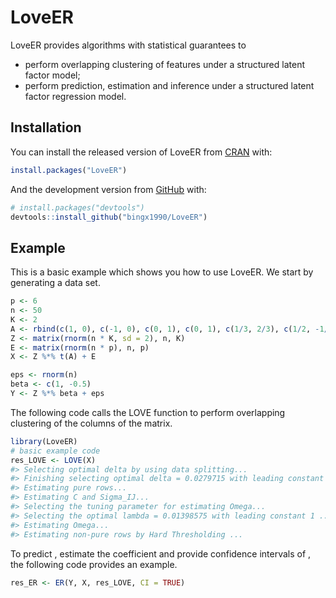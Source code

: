 
<!-- README.md is generated from README.Rmd. Please edit that file -->

# LoveER

<!-- badges: start -->
<!-- badges: end -->

LoveER provides algorithms with statistical guarantees to

-   perform overlapping clustering of features under a structured latent
    factor model;
-   perform prediction, estimation and inference under a structured
    latent factor regression model.

## Installation

You can install the released version of LoveER from
[CRAN](https://CRAN.R-project.org) with:

``` r
install.packages("LoveER")
```

And the development version from [GitHub](https://github.com/) with:

``` r
# install.packages("devtools")
devtools::install_github("bingx1990/LoveER")
```

## Example

This is a basic example which shows you how to use LoveER. We start by
generating a data set.

``` r
p <- 6
n <- 50
K <- 2
A <- rbind(c(1, 0), c(-1, 0), c(0, 1), c(0, 1), c(1/3, 2/3), c(1/2, -1/2))
Z <- matrix(rnorm(n * K, sd = 2), n, K)
E <- matrix(rnorm(n * p), n, p)
X <- Z %*% t(A) + E

eps <- rnorm(n)
beta <- c(1, -0.5)
Y <- Z %*% beta + eps
```

The following code calls the LOVE function to perform overlapping
clustering of the columns of the matrix.

``` r
library(LoveER)
# basic example code
res_LOVE <- LOVE(X)
#> Selecting optimal delta by using data splitting...
#> Finishing selecting optimal delta = 0.0279715 with leading constant 1 ...
#> Estimating pure rows...
#> Estimating C and Sigma_IJ...
#> Selecting the tuning parameter for estimating Omega...
#> Selecting the optimal lambda = 0.01398575 with leading constant 1 ...
#> Estimating Omega...
#> Estimating non-pure rows by Hard Thresholding ...
```

To predict , estimate the coefficient and provide confidence intervals
of , the following code provides an example.

``` r
res_ER <- ER(Y, X, res_LOVE, CI = TRUE)
```
